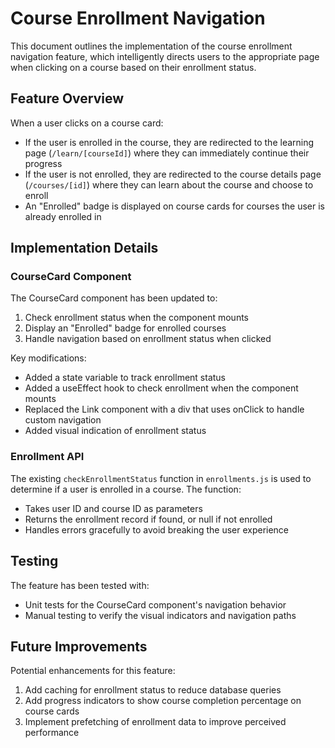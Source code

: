 # Course Enrollment Navigation

This document outlines the implementation of the course enrollment navigation feature, which intelligently directs users to the appropriate page when clicking on a course based on their enrollment status.

## Feature Overview

When a user clicks on a course card:
- If the user is enrolled in the course, they are redirected to the learning page (`/learn/[courseId]`) where they can immediately continue their progress
- If the user is not enrolled, they are redirected to the course details page (`/courses/[id]`) where they can learn about the course and choose to enroll
- An "Enrolled" badge is displayed on course cards for courses the user is already enrolled in

## Implementation Details

### CourseCard Component

The CourseCard component has been updated to:
1. Check enrollment status when the component mounts
2. Display an "Enrolled" badge for enrolled courses
3. Handle navigation based on enrollment status when clicked

Key modifications:
- Added a state variable to track enrollment status
- Added a useEffect hook to check enrollment when the component mounts
- Replaced the Link component with a div that uses onClick to handle custom navigation
- Added visual indication of enrollment status

### Enrollment API

The existing `checkEnrollmentStatus` function in `enrollments.js` is used to determine if a user is enrolled in a course. The function:
- Takes user ID and course ID as parameters
- Returns the enrollment record if found, or null if not enrolled
- Handles errors gracefully to avoid breaking the user experience

## Testing

The feature has been tested with:
- Unit tests for the CourseCard component's navigation behavior
- Manual testing to verify the visual indicators and navigation paths

## Future Improvements

Potential enhancements for this feature:
1. Add caching for enrollment status to reduce database queries
2. Add progress indicators to show course completion percentage on course cards
3. Implement prefetching of enrollment data to improve perceived performance 